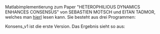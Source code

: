 Matlabimplementierung zum Paper "HETEROPHILIOUS  DYNAMICS  ENHANCES  CONSENSUS" von SEBASTIEN MOTSCH und EITAN TADMOR, welches man [hierl](https://arxiv.org/pdf/1301.4123.pdf) lesen kann.
Sie besteht aus drei Programmen:

Konsens_v1 ist die erste Version.
Das Ergebnis sieht so aus:

